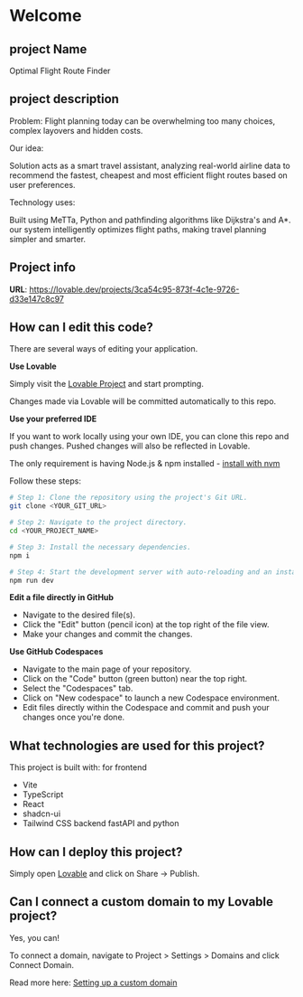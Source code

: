 # Welcome 
## project Name
Optimal Flight Route Finder

## project description
Problem: Flight planning today can be overwhelming too many choices, complex layovers and hidden costs.

Our idea:

Solution acts as a smart travel assistant, analyzing real-world airline data to recommend the fastest, cheapest and most efficient flight routes based on user preferences.

Technology uses:

Built using MeTTa, Python and pathfinding algorithms like Dijkstra's and A*. our system intelligently optimizes flight paths, making travel planning simpler and smarter.
## Project info

**URL**: https://lovable.dev/projects/3ca54c95-873f-4c1e-9726-d33e147c8c97

## How can I edit this code?

There are several ways of editing your application.

**Use Lovable**

Simply visit the [Lovable Project](https://lovable.dev/projects/3ca54c95-873f-4c1e-9726-d33e147c8c97) and start prompting.

Changes made via Lovable will be committed automatically to this repo.

**Use your preferred IDE**

If you want to work locally using your own IDE, you can clone this repo and push changes. Pushed changes will also be reflected in Lovable.

The only requirement is having Node.js & npm installed - [install with nvm](https://github.com/nvm-sh/nvm#installing-and-updating)

Follow these steps:

```sh
# Step 1: Clone the repository using the project's Git URL.
git clone <YOUR_GIT_URL>

# Step 2: Navigate to the project directory.
cd <YOUR_PROJECT_NAME>

# Step 3: Install the necessary dependencies.
npm i

# Step 4: Start the development server with auto-reloading and an instant preview.
npm run dev
```

**Edit a file directly in GitHub**

- Navigate to the desired file(s).
- Click the "Edit" button (pencil icon) at the top right of the file view.
- Make your changes and commit the changes.

**Use GitHub Codespaces**

- Navigate to the main page of your repository.
- Click on the "Code" button (green button) near the top right.
- Select the "Codespaces" tab.
- Click on "New codespace" to launch a new Codespace environment.
- Edit files directly within the Codespace and commit and push your changes once you're done.

## What technologies are used for this project?

This project is built with:
 for frontend
- Vite
- TypeScript
- React
- shadcn-ui
- Tailwind CSS
backend
fastAPI and python
## How can I deploy this project?

Simply open [Lovable](https://lovable.dev/projects/3ca54c95-873f-4c1e-9726-d33e147c8c97) and click on Share -> Publish.

## Can I connect a custom domain to my Lovable project?

Yes, you can!

To connect a domain, navigate to Project > Settings > Domains and click Connect Domain.

Read more here: [Setting up a custom domain](https://docs.lovable.dev/tips-tricks/custom-domain#step-by-step-guide)
